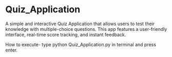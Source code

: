 # Quiz_Application
A simple and interactive Quiz Application that allows users to test their knowledge with multiple-choice questions. This app features a user-friendly interface, real-time score tracking, and instant feedback.

How to execute- type python Quiz_Application.py in terminal and press enter.

